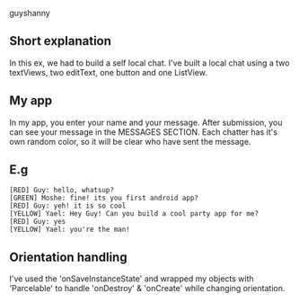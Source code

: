 guyshanny

Short explanation
-----------------
In this ex, we had to build a self local chat.
I've built a local chat using a two textViews, two editText, one button
and one ListView.

My app
-------
In my app, you enter your name and your message. After submission,
you can see your message in the MESSAGES SECTION.
Each chatter has it's own random color, so it will be clear who have sent 
the message.

E.g
---
	[RED] Guy: hello, whatsup?
	[GREEN] Moshe: fine! its you first android app?
	[RED] Guy: yeh! it is so cool
	[YELLOW] Yael: Hey Guy! Can you build a cool party app for me?
	[RED] Guy: yes
	[YELLOW] Yael: you're the man!


Orientation handling
--------------------
I've used the 'onSaveInstanceState' and wrapped my objects with
'Parcelable' to handle 'onDestroy' & 'onCreate' while changing orientation.
